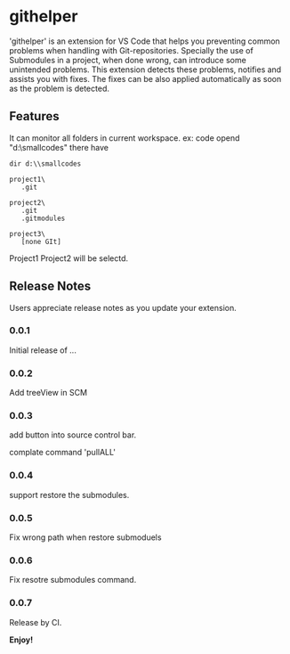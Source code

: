 # githelper

'githelper' is an extension for VS Code that helps you preventing common problems when handling with Git-repositories. Specially the use of Submodules in a project, when done wrong, can introduce some unintended problems. This extension detects these problems, notifies and assists you with fixes. The fixes can be also applied automatically as soon as the problem is detected.



## Features
It can monitor all folders in current workspace.
ex: code opend "d:\\smallcodes"
   there have
   ``` 
   dir d:\\smallcodes

   project1\
      .git

   project2\
      .git
      .gitmodules

   project3\
      [none GIt]
   ```

Project1 Project2 will be selectd.

## Release Notes

Users appreciate release notes as you update your extension.

### 0.0.1

Initial release of ...

### 0.0.2

Add treeView in SCM

### 0.0.3

add button into  source control bar.

complate command 'pullALL'

### 0.0.4

support restore the submodules.

### 0.0.5

Fix wrong path when restore submoduels

### 0.0.6

Fix resotre submodules command.

### 0.0.7

Release by CI.

**Enjoy!**